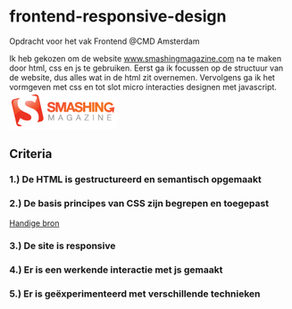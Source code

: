 # frontend-responsive-design
Opdracht voor het vak Frontend @CMD Amsterdam

Ik heb gekozen om de website www.smashingmagazine.com na te maken door html, css en js te gebruiken. Eerst ga ik focussen op de structuur van de website, dus alles wat in de html zit overnemen. Vervolgens ga ik het vormgeven met css en tot slot micro interacties designen met javascript. 
![Smashing Magazine Logo](_readme/smlogo.png)


## Criteria
### 1.) De HTML is gestructureerd en semantisch opgemaakt

### 2.) De basis principes van CSS zijn begrepen en toegepast
[Handige bron](https://codepen.io/joostf)

### 3.) De site is responsive

### 4.) Er is een werkende interactie met js gemaakt

### 5.) Er is geëxperimenteerd met verschillende technieken
